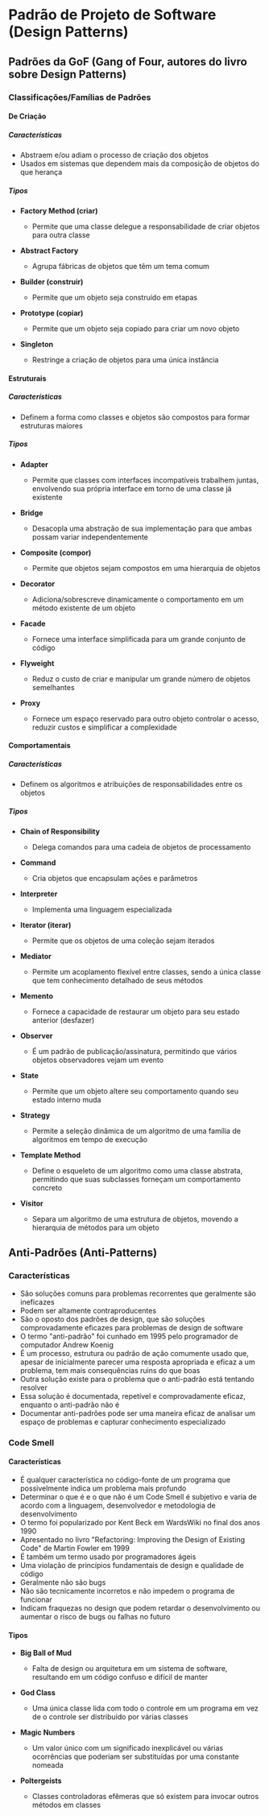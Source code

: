 ﻿# Padrão de Projeto de Software (Design Patterns)

## Padrões da GoF (Gang of Four, autores do livro sobre Design Patterns)

### Classificações/Famílias de Padrões

#### De Criação

##### Características

- Abstraem e/ou adiam o processo de criação dos objetos
- Usados em sistemas que dependem mais da composição de objetos do que herança

##### Tipos

- **Factory Method (criar)**

  - Permite que uma classe delegue a responsabilidade de criar objetos para outra classe

- **Abstract Factory**

  - Agrupa fábricas de objetos que têm um tema comum

- **Builder (construir)**

  - Permite que um objeto seja construído em etapas

- **Prototype (copiar)**

  - Permite que um objeto seja copiado para criar um novo objeto

- **Singleton**
  - Restringe a criação de objetos para uma única instância

#### Estruturais

##### Características

- Definem a forma como classes e objetos são compostos para formar estruturas maiores

##### Tipos

- **Adapter**

  - Permite que classes com interfaces incompatíveis trabalhem juntas, envolvendo sua própria interface em torno de uma classe já existente

- **Bridge**

  - Desacopla uma abstração de sua implementação para que ambas possam variar independentemente

- **Composite (compor)**

  - Permite que objetos sejam compostos em uma hierarquia de objetos

- **Decorator**

  - Adiciona/sobrescreve dinamicamente o comportamento em um método existente de um objeto

- **Facade**

  - Fornece uma interface simplificada para um grande conjunto de código

- **Flyweight**

  - Reduz o custo de criar e manipular um grande número de objetos semelhantes

- **Proxy**
  - Fornece um espaço reservado para outro objeto controlar o acesso, reduzir custos e simplificar a complexidade

#### Comportamentais

##### Características

- Definem os algoritmos e atribuições de responsabilidades entre os objetos

##### Tipos

- **Chain of Responsibility**

  - Delega comandos para uma cadeia de objetos de processamento

- **Command**

  - Cria objetos que encapsulam ações e parâmetros

- **Interpreter**

  - Implementa uma linguagem especializada

- **Iterator (iterar)**

  - Permite que os objetos de uma coleção sejam iterados

- **Mediator**

  - Permite um acoplamento flexível entre classes, sendo a única classe que tem conhecimento detalhado de seus métodos

- **Memento**

  - Fornece a capacidade de restaurar um objeto para seu estado anterior (desfazer)

- **Observer**

  - É um padrão de publicação/assinatura, permitindo que vários objetos observadores vejam um evento

- **State**

  - Permite que um objeto altere seu comportamento quando seu estado interno muda

- **Strategy**

  - Permite a seleção dinâmica de um algoritmo de uma família de algoritmos em tempo de execução

- **Template Method**

  - Define o esqueleto de um algoritmo como uma classe abstrata, permitindo que suas subclasses forneçam um comportamento concreto

- **Visitor**
  - Separa um algoritmo de uma estrutura de objetos, movendo a hierarquia de métodos para um objeto

## Anti-Padrões (Anti-Patterns)

### Características

- São soluções comuns para problemas recorrentes que geralmente são ineficazes
- Podem ser altamente contraproducentes
- São o oposto dos padrões de design, que são soluções comprovadamente eficazes para problemas de design de software
- O termo "anti-padrão" foi cunhado em 1995 pelo programador de computador Andrew Koenig
- É um processo, estrutura ou padrão de ação comumente usado que, apesar de inicialmente parecer uma resposta apropriada e eficaz a um problema, tem mais consequências ruins do que boas
- Outra solução existe para o problema que o anti-padrão está tentando resolver
- Essa solução é documentada, repetível e comprovadamente eficaz, enquanto o anti-padrão não é
- Documentar anti-padrões pode ser uma maneira eficaz de analisar um espaço de problemas e capturar conhecimento especializado

### Code Smell

#### Características

- É qualquer característica no código-fonte de um programa que possivelmente indica um problema mais profundo
- Determinar o que é e o que não é um Code Smell é subjetivo e varia de acordo com a linguagem, desenvolvedor e metodologia de desenvolvimento
- O termo foi popularizado por Kent Beck em WardsWiki no final dos anos 1990
- Apresentado no livro "Refactoring: Improving the Design of Existing Code" de Martin Fowler em 1999
- É também um termo usado por programadores ágeis
- Uma violação de princípios fundamentais de design e qualidade de código
- Geralmente não são bugs
- Não são tecnicamente incorretos e não impedem o programa de funcionar
- Indicam fraquezas no design que podem retardar o desenvolvimento ou aumentar o risco de bugs ou falhas no futuro

#### Tipos

- **Big Ball of Mud**

  - Falta de design ou arquitetura em um sistema de software, resultando em um código confuso e difícil de manter

- **God Class**

  - Uma única classe lida com todo o controle em um programa em vez de o controle ser distribuído por várias classes

- **Magic Numbers**

  - Um valor único com um significado inexplicável ou várias ocorrências que poderiam ser substituídas por uma constante nomeada

- **Poltergeists**
  - Classes controladoras efêmeras que só existem para invocar outros métodos em classes
